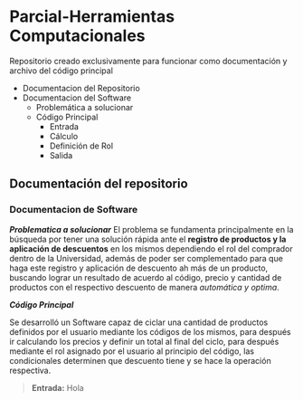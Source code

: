 # Parcial-Herramientas Computacionales
Repositorio creado exclusivamente para funcionar como documentación y archivo del código principal

* Documentacion del Repositorio
* Documentacion del Software
    - Problemática a solucionar
    - Código Principal
        + Entrada
        + Cálculo
        + Definición de Rol
        + Salida
 
## Documentación del repositorio

### Documentacion de Software

**_Problematica a solucionar_**
El problema se fundamenta principalmente en la búsqueda por tener una solución rápida ante el **registro de productos y la aplicación de descuentos** en los mismos dependiendo el rol del comprador dentro de la Universidad, además de poder ser complementado para que haga este registro y aplicación de descuento ah más de un producto, buscando lograr un resultado de acuerdo al código, precio y cantidad de productos con el respectivo descuento de manera _automática y optima_.

**_Código Principal_**

Se desarrolló un Software capaz de ciclar una cantidad de productos definidos por el usuario mediante los códigos de los mismos, para después ir calculando los precios y definir un total al final del ciclo, para después mediante el rol asignado por el usuario al principio del código, las condicionales determinen que descuento tiene y se hace la operación respectiva.

> **Entrada:** Hola


